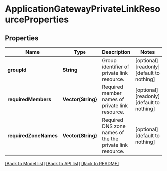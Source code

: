 # ApplicationGatewayPrivateLinkResourceProperties


## Properties
Name | Type | Description | Notes
------------ | ------------- | ------------- | -------------
**groupId** | **String** | Group identifier of private link resource. | [optional] [readonly] [default to nothing]
**requiredMembers** | **Vector{String}** | Required member names of private link resource. | [optional] [readonly] [default to nothing]
**requiredZoneNames** | **Vector{String}** | Required DNS zone names of the the private link resource. | [optional] [default to nothing]


[[Back to Model list]](../README.md#models) [[Back to API list]](../README.md#api-endpoints) [[Back to README]](../README.md)


